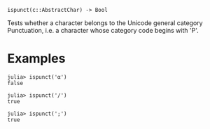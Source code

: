 ```
ispunct(c::AbstractChar) -> Bool
```

Tests whether a character belongs to the Unicode general category Punctuation, i.e. a character whose category code begins with 'P'.

# Examples

```jldoctest
julia> ispunct('α')
false

julia> ispunct('/')
true

julia> ispunct(';')
true
```
